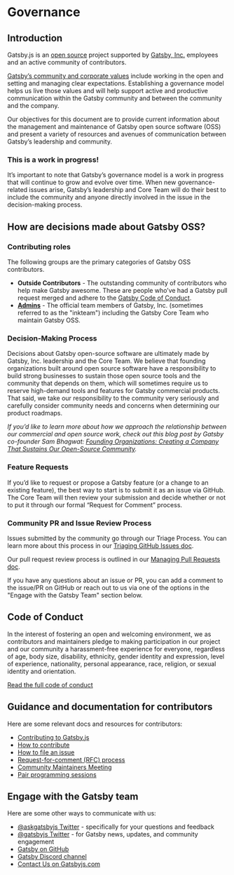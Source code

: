 # Governance

## Introduction

Gatsby.js is an [open source](https://opensource.org/) project supported by [Gatsby, Inc.](https://www.gatsbyjs.com/about/) employees and an active community of contributors.

[Gatsby’s community and corporate values](/docs/gatsby-core-philosophy/#gatsbys-community-philosophy) include working in the open and setting and managing clear expectations. Establishing a governance model helps us live those values and will help support active and productive communication within the Gatsby community and between the community and the company.

Our objectives for this document are to provide current information about the management and maintenance of Gatsby open source software (OSS) and present a variety of resources and avenues of communication between Gatsby’s leadership and community.

### This is a work in progress!

It’s important to note that Gatsby’s governance model is a work in progress that will continue to grow and evolve over time. When new governance-related issues arise, Gatsby’s leadership and Core Team will do their best to include the community and anyone directly involved in the issue in the decision-making process.

## How are decisions made about Gatsby OSS?

### Contributing roles

The following groups are the primary categories of Gatsby OSS contributors.

- __Outside Contributors__ - The outstanding community of contributors who help make Gatsby awesome. These are people who’ve had a Gatsby pull request merged and adhere to the [Gatsby Code of Conduct](https://www.gatsbyjs.org/contributing/code-of-conduct/).
- __[Admins](https://github.com/orgs/gatsbyjs/teams/admin/members)__ - The official team members of Gatsby, Inc. (sometimes referred to as the "inkteam") including the Gatsby Core Team who maintain Gatsby OSS.

### Decision-Making Process

Decisions about Gatsby open-source software are ultimately made by Gatsby, Inc. leadership and the Core Team. We believe that founding organizations built around open source software have a responsibility to build strong businesses to sustain those open source tools and the community that depends on them, which will sometimes require us to reserve high-demand tools and features for Gatsby commercial products. That said, we take our responsibility to the community very seriously and carefully consider community needs and concerns when determining our product roadmaps.

_If you’d like to learn more about how we approach the relationship between our commercial and open source work, check out this blog post by Gatsby co-founder Sam Bhagwat: [Founding Organizations: Creating a Company That Sustains Our Open-Source Community](https://www.gatsbyjs.org/blog/2020-02-11-founding-organizations/#reach-skip-nav)._

### Feature Requests

If you’d like to request or propose a Gatsby feature (or a change to an existing feature), the best way to start is to submit it as an issue via GitHub. The Core Team will then review your submission and decide whether or not to put it through our formal “Request for Comment” process.

### Community PR and Issue Review Process

Issues submitted by the community go through our Triage Process. You can learn more about this process in our [Triaging GitHub Issues doc](https://www.gatsbyjs.org/contributing/triaging-github-issues/).

Our pull request review process is outlined in our [Managing Pull Requests doc](https://www.gatsbyjs.org/contributing/managing-pull-requests/).

If you have any questions about an issue or PR, you can add a comment to the issue/PR on GitHub or reach out to us via one of the options in the "Engage with the Gatsby Team" section below.

## Code of Conduct

In the interest of fostering an open and welcoming environment, we as contributors and maintainers pledge to making participation in our project and our community a harassment-free experience for everyone, regardless of age, body size, disability, ethnicity, gender identity and expression, level of experience, nationality, personal appearance, race, religion, or sexual identity and orientation.

[Read the full code of conduct](https://www.gatsbyjs.org/contributing/code-of-conduct/)

## Guidance and documentation for contributors

Here are some relevant docs and resources for contributors:

- [Contributing to Gatsby.js](https://www.gatsbyjs.org/contributing/)
- [How to contribute](https://www.gatsbyjs.org/contributing/how-to-contribute/)
- [How to file an issue](https://www.gatsbyjs.org/contributing/how-to-file-an-issue/)
- [Request-for-comment (RFC) process](https://www.gatsbyjs.org/contributing/rfc-process/)
- [Community Maintainers Meeting](https://www.gatsbyjs.org/contributing/community/#community-maintainers-meeting)
- [Pair programming sessions](https://www.gatsbyjs.org/contributing/pair-programming/)

## Engage with the Gatsby team

Here are some other ways to communicate with us:

- [@askgatsbyjs Twitter](https://twitter.com/AskGatsbyJS) - specifically for your questions and feedback
- [@gatsbyjs Twitter](https://twitter.com/gatsbyjs) - for Gatsby news, updates, and community engagement
- [Gatsby on GitHub](https://github.com/gatsbyjs)
- [Gatsby Discord channel](https://gatsby.dev/discord)
- [Contact Us on Gatsbyjs.com](https://www.gatsbyjs.com/contact-us/)
